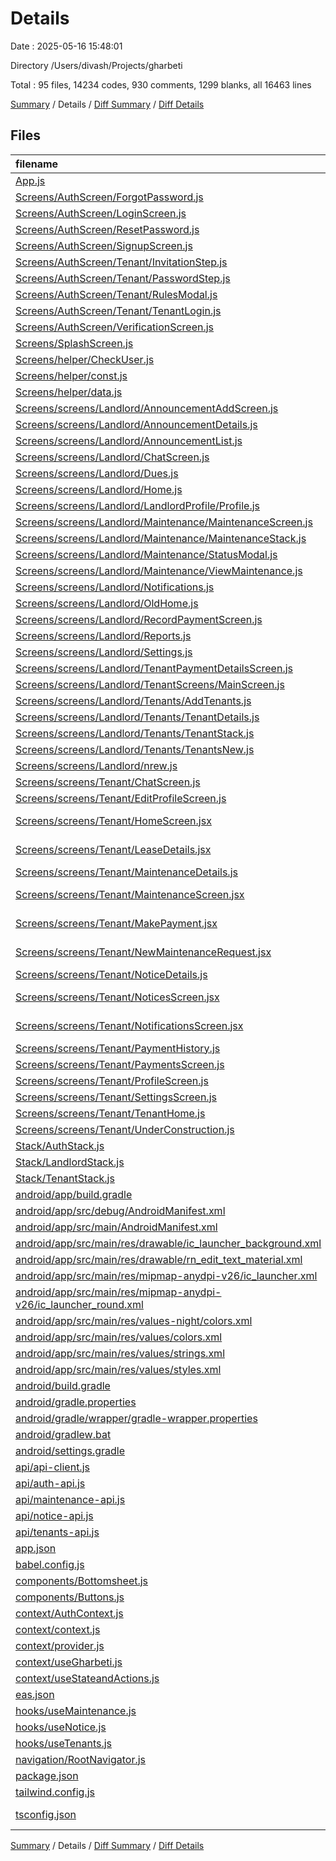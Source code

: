 # Details

Date : 2025-05-16 15:48:01

Directory /Users/divash/Projects/gharbeti

Total : 95 files,  14234 codes, 930 comments, 1299 blanks, all 16463 lines

[Summary](results.md) / Details / [Diff Summary](diff.md) / [Diff Details](diff-details.md)

## Files
| filename | language | code | comment | blank | total |
| :--- | :--- | ---: | ---: | ---: | ---: |
| [App.js](/App.js) | JavaScript | 30 | 1 | 4 | 35 |
| [Screens/AuthScreen/ForgotPassword.js](/Screens/AuthScreen/ForgotPassword.js) | JavaScript | 117 | 0 | 6 | 123 |
| [Screens/AuthScreen/LoginScreen.js](/Screens/AuthScreen/LoginScreen.js) | JavaScript | 108 | 8 | 12 | 128 |
| [Screens/AuthScreen/ResetPassword.js](/Screens/AuthScreen/ResetPassword.js) | JavaScript | 80 | 0 | 5 | 85 |
| [Screens/AuthScreen/SignupScreen.js](/Screens/AuthScreen/SignupScreen.js) | JavaScript | 64 | 0 | 5 | 69 |
| [Screens/AuthScreen/Tenant/InvitationStep.js](/Screens/AuthScreen/Tenant/InvitationStep.js) | JavaScript | 163 | 7 | 16 | 186 |
| [Screens/AuthScreen/Tenant/PasswordStep.js](/Screens/AuthScreen/Tenant/PasswordStep.js) | JavaScript | 109 | 0 | 14 | 123 |
| [Screens/AuthScreen/Tenant/RulesModal.js](/Screens/AuthScreen/Tenant/RulesModal.js) | JavaScript | 127 | 0 | 11 | 138 |
| [Screens/AuthScreen/Tenant/TenantLogin.js](/Screens/AuthScreen/Tenant/TenantLogin.js) | JavaScript | 175 | 5 | 20 | 200 |
| [Screens/AuthScreen/VerificationScreen.js](/Screens/AuthScreen/VerificationScreen.js) | JavaScript | 10 | 0 | 3 | 13 |
| [Screens/SplashScreen.js](/Screens/SplashScreen.js) | JavaScript | 196 | 2 | 12 | 210 |
| [Screens/helper/CheckUser.js](/Screens/helper/CheckUser.js) | JavaScript | 16 | 0 | 3 | 19 |
| [Screens/helper/const.js](/Screens/helper/const.js) | JavaScript | 6 | 0 | 1 | 7 |
| [Screens/helper/data.js](/Screens/helper/data.js) | JavaScript | 72 | 0 | 1 | 73 |
| [Screens/screens/Landlord/AnnouncementAddScreen.js](/Screens/screens/Landlord/AnnouncementAddScreen.js) | JavaScript | 405 | 8 | 32 | 445 |
| [Screens/screens/Landlord/AnnouncementDetails.js](/Screens/screens/Landlord/AnnouncementDetails.js) | JavaScript | 253 | 17 | 26 | 296 |
| [Screens/screens/Landlord/AnnouncementList.js](/Screens/screens/Landlord/AnnouncementList.js) | JavaScript | 293 | 4 | 23 | 320 |
| [Screens/screens/Landlord/ChatScreen.js](/Screens/screens/Landlord/ChatScreen.js) | JavaScript | 384 | 3 | 29 | 416 |
| [Screens/screens/Landlord/Dues.js](/Screens/screens/Landlord/Dues.js) | JavaScript | 425 | 99 | 34 | 558 |
| [Screens/screens/Landlord/Home.js](/Screens/screens/Landlord/Home.js) | JavaScript | 367 | 41 | 29 | 437 |
| [Screens/screens/Landlord/LandlordProfile/Profile.js](/Screens/screens/Landlord/LandlordProfile/Profile.js) | JavaScript | 115 | 0 | 11 | 126 |
| [Screens/screens/Landlord/Maintenance/MaintenanceScreen.js](/Screens/screens/Landlord/Maintenance/MaintenanceScreen.js) | JavaScript | 273 | 9 | 19 | 301 |
| [Screens/screens/Landlord/Maintenance/MaintenanceStack.js](/Screens/screens/Landlord/Maintenance/MaintenanceStack.js) | JavaScript | 22 | 0 | 4 | 26 |
| [Screens/screens/Landlord/Maintenance/StatusModal.js](/Screens/screens/Landlord/Maintenance/StatusModal.js) | JavaScript | 58 | 0 | 3 | 61 |
| [Screens/screens/Landlord/Maintenance/ViewMaintenance.js](/Screens/screens/Landlord/Maintenance/ViewMaintenance.js) | JavaScript | 391 | 12 | 32 | 435 |
| [Screens/screens/Landlord/Notifications.js](/Screens/screens/Landlord/Notifications.js) | JavaScript | 305 | 1 | 29 | 335 |
| [Screens/screens/Landlord/OldHome.js](/Screens/screens/Landlord/OldHome.js) | JavaScript | 197 | 30 | 13 | 240 |
| [Screens/screens/Landlord/RecordPaymentScreen.js](/Screens/screens/Landlord/RecordPaymentScreen.js) | JavaScript | 254 | 5 | 24 | 283 |
| [Screens/screens/Landlord/Reports.js](/Screens/screens/Landlord/Reports.js) | JavaScript | 89 | 7 | 9 | 105 |
| [Screens/screens/Landlord/Settings.js](/Screens/screens/Landlord/Settings.js) | JavaScript | 690 | 13 | 45 | 748 |
| [Screens/screens/Landlord/TenantPaymentDetailsScreen.js](/Screens/screens/Landlord/TenantPaymentDetailsScreen.js) | JavaScript | 557 | 6 | 55 | 618 |
| [Screens/screens/Landlord/TenantScreens/MainScreen.js](/Screens/screens/Landlord/TenantScreens/MainScreen.js) | JavaScript | 92 | 11 | 10 | 113 |
| [Screens/screens/Landlord/Tenants/AddTenants.js](/Screens/screens/Landlord/Tenants/AddTenants.js) | JavaScript | 489 | 13 | 48 | 550 |
| [Screens/screens/Landlord/Tenants/TenantDetails.js](/Screens/screens/Landlord/Tenants/TenantDetails.js) | JavaScript | 697 | 9 | 55 | 761 |
| [Screens/screens/Landlord/Tenants/TenantStack.js](/Screens/screens/Landlord/Tenants/TenantStack.js) | JavaScript | 0 | 0 | 1 | 1 |
| [Screens/screens/Landlord/Tenants/TenantsNew.js](/Screens/screens/Landlord/Tenants/TenantsNew.js) | JavaScript | 165 | 10 | 17 | 192 |
| [Screens/screens/Landlord/nrew.js](/Screens/screens/Landlord/nrew.js) | JavaScript | 123 | 0 | 8 | 131 |
| [Screens/screens/Tenant/ChatScreen.js](/Screens/screens/Tenant/ChatScreen.js) | JavaScript | 173 | 1 | 15 | 189 |
| [Screens/screens/Tenant/EditProfileScreen.js](/Screens/screens/Tenant/EditProfileScreen.js) | JavaScript | 180 | 5 | 20 | 205 |
| [Screens/screens/Tenant/HomeScreen.jsx](/Screens/screens/Tenant/HomeScreen.jsx) | JavaScript JSX | 244 | 5 | 15 | 264 |
| [Screens/screens/Tenant/LeaseDetails.jsx](/Screens/screens/Tenant/LeaseDetails.jsx) | JavaScript JSX | 179 | 6 | 25 | 210 |
| [Screens/screens/Tenant/MaintenanceDetails.js](/Screens/screens/Tenant/MaintenanceDetails.js) | JavaScript | 390 | 12 | 31 | 433 |
| [Screens/screens/Tenant/MaintenanceScreen.jsx](/Screens/screens/Tenant/MaintenanceScreen.jsx) | JavaScript JSX | 234 | 7 | 19 | 260 |
| [Screens/screens/Tenant/MakePayment.jsx](/Screens/screens/Tenant/MakePayment.jsx) | JavaScript JSX | 273 | 5 | 28 | 306 |
| [Screens/screens/Tenant/NewMaintenanceRequest.jsx](/Screens/screens/Tenant/NewMaintenanceRequest.jsx) | JavaScript JSX | 261 | 16 | 23 | 300 |
| [Screens/screens/Tenant/NoticeDetails.js](/Screens/screens/Tenant/NoticeDetails.js) | JavaScript | 265 | 137 | 25 | 427 |
| [Screens/screens/Tenant/NoticesScreen.jsx](/Screens/screens/Tenant/NoticesScreen.jsx) | JavaScript JSX | 218 | 62 | 16 | 296 |
| [Screens/screens/Tenant/NotificationsScreen.jsx](/Screens/screens/Tenant/NotificationsScreen.jsx) | JavaScript JSX | 143 | 1 | 9 | 153 |
| [Screens/screens/Tenant/PaymentHistory.js](/Screens/screens/Tenant/PaymentHistory.js) | JavaScript | 350 | 5 | 25 | 380 |
| [Screens/screens/Tenant/PaymentsScreen.js](/Screens/screens/Tenant/PaymentsScreen.js) | JavaScript | 135 | 0 | 10 | 145 |
| [Screens/screens/Tenant/ProfileScreen.js](/Screens/screens/Tenant/ProfileScreen.js) | JavaScript | 140 | 1 | 10 | 151 |
| [Screens/screens/Tenant/SettingsScreen.js](/Screens/screens/Tenant/SettingsScreen.js) | JavaScript | 692 | 13 | 45 | 750 |
| [Screens/screens/Tenant/TenantHome.js](/Screens/screens/Tenant/TenantHome.js) | JavaScript | 0 | 0 | 1 | 1 |
| [Screens/screens/Tenant/UnderConstruction.js](/Screens/screens/Tenant/UnderConstruction.js) | JavaScript | 136 | 6 | 19 | 161 |
| [Stack/AuthStack.js](/Stack/AuthStack.js) | JavaScript | 64 | 0 | 4 | 68 |
| [Stack/LandlordStack.js](/Stack/LandlordStack.js) | JavaScript | 227 | 1 | 8 | 236 |
| [Stack/TenantStack.js](/Stack/TenantStack.js) | JavaScript | 112 | 2 | 7 | 121 |
| [android/app/build.gradle](/android/app/build.gradle) | Groovy | 87 | 68 | 22 | 177 |
| [android/app/src/debug/AndroidManifest.xml](/android/app/src/debug/AndroidManifest.xml) | XML | 5 | 0 | 3 | 8 |
| [android/app/src/main/AndroidManifest.xml](/android/app/src/main/AndroidManifest.xml) | XML | 32 | 0 | 0 | 32 |
| [android/app/src/main/res/drawable/ic\_launcher\_background.xml](/android/app/src/main/res/drawable/ic_launcher_background.xml) | XML | 6 | 0 | 0 | 6 |
| [android/app/src/main/res/drawable/rn\_edit\_text\_material.xml](/android/app/src/main/res/drawable/rn_edit_text_material.xml) | XML | 12 | 23 | 3 | 38 |
| [android/app/src/main/res/mipmap-anydpi-v26/ic\_launcher.xml](/android/app/src/main/res/mipmap-anydpi-v26/ic_launcher.xml) | XML | 5 | 0 | 0 | 5 |
| [android/app/src/main/res/mipmap-anydpi-v26/ic\_launcher\_round.xml](/android/app/src/main/res/mipmap-anydpi-v26/ic_launcher_round.xml) | XML | 5 | 0 | 0 | 5 |
| [android/app/src/main/res/values-night/colors.xml](/android/app/src/main/res/values-night/colors.xml) | XML | 1 | 0 | 0 | 1 |
| [android/app/src/main/res/values/colors.xml](/android/app/src/main/res/values/colors.xml) | XML | 6 | 0 | 0 | 6 |
| [android/app/src/main/res/values/strings.xml](/android/app/src/main/res/values/strings.xml) | XML | 5 | 0 | 0 | 5 |
| [android/app/src/main/res/values/styles.xml](/android/app/src/main/res/values/styles.xml) | XML | 17 | 0 | 0 | 17 |
| [android/build.gradle](/android/build.gradle) | Groovy | 33 | 3 | 6 | 42 |
| [android/gradle.properties](/android/gradle.properties) | Properties | 11 | 33 | 13 | 57 |
| [android/gradle/wrapper/gradle-wrapper.properties](/android/gradle/wrapper/gradle-wrapper.properties) | Properties | 7 | 0 | 1 | 8 |
| [android/gradlew.bat](/android/gradlew.bat) | Batch | 41 | 32 | 22 | 95 |
| [android/settings.gradle](/android/settings.gradle) | Groovy | 33 | 0 | 6 | 39 |
| [api/api-client.js](/api/api-client.js) | JavaScript | 36 | 12 | 12 | 60 |
| [api/auth-api.js](/api/auth-api.js) | JavaScript | 111 | 73 | 27 | 211 |
| [api/maintenance-api.js](/api/maintenance-api.js) | JavaScript | 82 | 3 | 8 | 93 |
| [api/notice-api.js](/api/notice-api.js) | JavaScript | 79 | 3 | 9 | 91 |
| [api/tenants-api.js](/api/tenants-api.js) | JavaScript | 105 | 3 | 10 | 118 |
| [app.json](/app.json) | JSON | 38 | 0 | 2 | 40 |
| [babel.config.js](/babel.config.js) | JavaScript | 7 | 0 | 1 | 8 |
| [components/Bottomsheet.js](/components/Bottomsheet.js) | JavaScript | 75 | 0 | 11 | 86 |
| [components/Buttons.js](/components/Buttons.js) | JavaScript | 381 | 11 | 20 | 412 |
| [context/AuthContext.js](/context/AuthContext.js) | JavaScript | 195 | 34 | 41 | 270 |
| [context/context.js](/context/context.js) | JavaScript | 3 | 0 | 2 | 5 |
| [context/provider.js](/context/provider.js) | JavaScript | 11 | 0 | 3 | 14 |
| [context/useGharbeti.js](/context/useGharbeti.js) | JavaScript | 5 | 0 | 2 | 7 |
| [context/useStateandActions.js](/context/useStateandActions.js) | JavaScript | 96 | 6 | 11 | 113 |
| [eas.json](/eas.json) | JSON | 21 | 0 | 1 | 22 |
| [hooks/useMaintenance.js](/hooks/useMaintenance.js) | JavaScript | 114 | 10 | 13 | 137 |
| [hooks/useNotice.js](/hooks/useNotice.js) | JavaScript | 56 | 2 | 7 | 65 |
| [hooks/useTenants.js](/hooks/useTenants.js) | JavaScript | 71 | 3 | 10 | 84 |
| [navigation/RootNavigator.js](/navigation/RootNavigator.js) | JavaScript | 35 | 4 | 6 | 45 |
| [package.json](/package.json) | JSON | 49 | 0 | 1 | 50 |
| [tailwind.config.js](/tailwind.config.js) | JavaScript | 21 | 1 | 1 | 23 |
| [tsconfig.json](/tsconfig.json) | JSON with Comments | 4 | 0 | 1 | 5 |

[Summary](results.md) / Details / [Diff Summary](diff.md) / [Diff Details](diff-details.md)